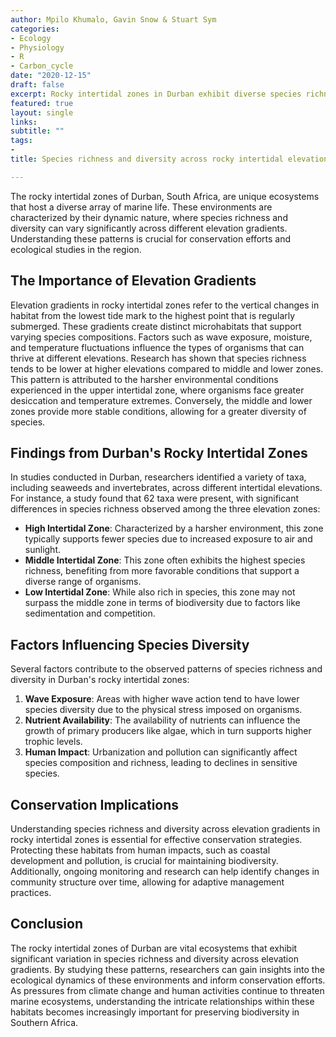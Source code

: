 ```yaml
---
author: Mpilo Khumalo, Gavin Snow & Stuart Sym
categories:
- Ecology
- Physiology
- R
- Carbon_cycle
date: "2020-12-15"
draft: false
excerpt: Rocky intertidal zones in Durban exhibit diverse species richness patterns across elevation gradients.
featured: true
layout: single
links:
subtitle: ""
tags:
- 
title: Species richness and diversity across rocky intertidal elevation gradients in Durban

---
```


The rocky intertidal zones of Durban, South Africa, are unique ecosystems that host a diverse array of marine life. These environments are characterized by their dynamic nature, where species richness and diversity can vary significantly across different elevation gradients. Understanding these patterns is crucial for conservation efforts and ecological studies in the region.

## The Importance of Elevation Gradients

Elevation gradients in rocky intertidal zones refer to the vertical changes in habitat from the lowest tide mark to the highest point that is regularly submerged. These gradients create distinct microhabitats that support varying species compositions. Factors such as wave exposure, moisture, and temperature fluctuations influence the types of organisms that can thrive at different elevations. Research has shown that species richness tends to be lower at higher elevations compared to middle and lower zones. This pattern is attributed to the harsher environmental conditions experienced in the upper intertidal zone, where organisms face greater desiccation and temperature extremes. Conversely, the middle and lower zones provide more stable conditions, allowing for a greater diversity of species.

## Findings from Durban's Rocky Intertidal Zones

In studies conducted in Durban, researchers identified a variety of taxa, including seaweeds and invertebrates, across different intertidal elevations. For instance, a study found that 62 taxa were present, with significant differences in species richness observed among the three elevation zones:

* __High Intertidal Zone__: Characterized by a harsher environment, this zone typically supports fewer species due to increased exposure to air and sunlight.
* __Middle Intertidal Zone__: This zone often exhibits the highest species richness, benefiting from more favorable conditions that support a diverse range of organisms.
* __Low Intertidal Zone__: While also rich in species, this zone may not surpass the middle zone in terms of biodiversity due to factors like sedimentation and competition.

## Factors Influencing Species Diversity

Several factors contribute to the observed patterns of species richness and diversity in Durban's rocky intertidal zones:

1. __Wave Exposure__: Areas with higher wave action tend to have lower species diversity due to the physical stress imposed on organisms.
2. __Nutrient Availability__: The availability of nutrients can influence the growth of primary producers like algae, which in turn supports higher trophic levels.
3. __Human Impact__: Urbanization and pollution can significantly affect species composition and richness, leading to declines in sensitive species.

## Conservation Implications

Understanding species richness and diversity across elevation gradients in rocky intertidal zones is essential for effective conservation strategies. Protecting these habitats from human impacts, such as coastal development and pollution, is crucial for maintaining biodiversity. Additionally, ongoing monitoring and research can help identify changes in community structure over time, allowing for adaptive management practices.

## Conclusion

The rocky intertidal zones of Durban are vital ecosystems that exhibit significant variation in species richness and diversity across elevation gradients. By studying these patterns, researchers can gain insights into the ecological dynamics of these environments and inform conservation efforts. As pressures from climate change and human activities continue to threaten marine ecosystems, understanding the intricate relationships within these habitats becomes increasingly important for preserving biodiversity in Southern Africa. 


###


###


